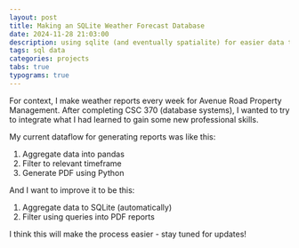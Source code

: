 ```yaml
---
layout: post
title: Making an SQLite Weather Forecast Database
date: 2024-11-28 21:03:00
description: using sqlite (and eventually spatialite) for easier data transformation and visualization
tags: sql data
categories: projects
tabs: true
typograms: true
---
```


For context, I make weather reports every week for Avenue Road Property Management.
After completing CSC 370 (database systems), I wanted to try to integrate what I had learned to gain some new professional skills.

My current dataflow for generating reports was like this:
1. Aggregate data into pandas
2. Filter to relevant timeframe
3. Generate PDF using Python

And I want to improve it to be this:
1. Aggregate data to SQLite (automatically)
2. Filter using queries into PDF reports

I think this will make the process easier - stay tuned for updates!

